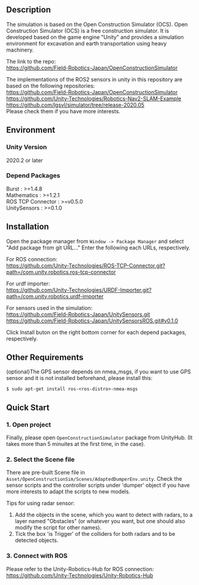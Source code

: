 ## Description
The simulation is based on the Open Construction Simulator (OCS). Open Construction Simulator (OCS) is a free construction simulator.
It is developed based on the game engine "Unity" and provides a simulation environment for excavation and earth transportation using heavy machinery.  

The link to the repo:  
https://github.com/Field-Robotics-Japan/OpenConstructionSimulator 

The implementations of the ROS2 sensors in unity in this repository are based on the following repositories:  
https://github.com/Field-Robotics-Japan/OpenConstructionSimulator  
https://github.com/Unity-Technologies/Robotics-Nav2-SLAM-Example  
https://github.com/lgsvl/simulator/tree/release-2020.05  
Please check them if you have more interests.  


## Environment
### Unity Version
2020.2 or later

### Depend Packages
Burst : >=1.4.8  
Mathematics : >=1.2.1  
ROS TCP Connector : >=v0.5.0  
UnitySensors : >=0.1.0

## Installation
Open the package manager from `Window -> Package Manager` and select "Add package from git URL..."
Enter the following each URLs, respectively.  

For ROS connection:  
https://github.com/Unity-Technologies/ROS-TCP-Connector.git?path=/com.unity.robotics.ros-tcp-connector

For urdf importer:  
https://github.com/Unity-Technologies/URDF-Importer.git?path=/com.unity.robotics.urdf-importer  

For sensors used in the simulation:  
https://github.com/Field-Robotics-Japan/UnitySensors.git  
https://github.com/Field-Robotics-Japan/UnitySensorsROS.git#v0.1.0

Click Install buton on the right bottom corner for each depend packages, respectively.

## Other Requirements
(optional)The GPS sensor depends on nmea_msgs, if you want to use GPS sensor and it is not installed beforehand, please install this:  

`$ sudo apt-get install ros-<ros-distro>-nmea-msgs`

## Quick Start

### 1. Open project
Finally, please open `OpenConstructionSimulator` package from UnityHub. (It takes more than 5 minuites at the first time, in the case).

### 2. Select the Scene file
There are pre-built Scene file in `Asset/OpenConstructionSim/Scenes/AdaptedDumperEnv.unity`. Check the sensor scripts and the controller scripts under 'dumper' object if you have more interests to adapt the scripts to new models.  
  
Tips for using radar sensor:  
1. Add the objects in the scene, which you want to detect with radars, to a layer named "Obstacles" (or whatever you want, but one should also modify the script for other names).  
2. Tick the box 'is Trigger' of the colliders for both radars and to be detected objects.



### 3. Connect with ROS
Please refer to the Unity-Robotics-Hub for ROS connection:
https://github.com/Unity-Technologies/Unity-Robotics-Hub










